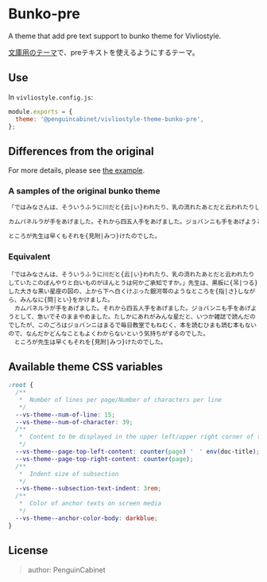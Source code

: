 # Bunko-pre

A theme that add pre text support to bunko theme for Vivliostyle.     

[文庫用のテーマ](https://github.com/PenguinCabinet/vivliostyle-themes/tree/main/packages/@vivliostyle/theme-bunko)で、preテキストを使えるようにするテーマ。

## Use

In `vivliostyle.config.js`:

```js
module.exports = {
  theme: '@penguincabinet/vivliostyle-theme-bunko-pre',
};
```

## Differences from the original
For more details, please see [the example](https://raw.githubusercontent.com/PenguinCabinet/vivliostyle-theme-bunko-pre/main/example/bunko.md).
### A samples of the original bunko theme
```markdown
「ではみなさんは、そういうふうに川だと{云|い}われたり、乳の流れたあとだと云われたりしていたこのぼんやりと白いものがほんとうは何かご承知ですか。」先生は、黒板に{吊|つる}した大きな黒い星座の図の、上から下へ白くけぶった銀河帯のようなところを{指|さ}しながら、みんなに{問|とい}をかけました。

カムパネルラが手をあげました。それから四五人手をあげました。ジョバンニも手をあげようとして、急いでそのままやめました。たしかにあれがみんな星だと、いつか雑誌で読んだのでしたが、このごろはジョバンニはまるで毎日教室でもねむく、本を読むひまも読む本もないので、なんだかどんなこともよくわからないという気持ちがするのでした。

ところが先生は早くもそれを{見附|みつ}けたのでした。
```
### Equivalent
```
「ではみなさんは、そういうふうに川だと{云|い}われたり、乳の流れたあとだと云われたりしていたこのぼんやりと白いものがほんとうは何かご承知ですか。」先生は、黒板に{吊|つる}した大きな黒い星座の図の、上から下へ白くけぶった銀河帯のようなところを{指|さ}しながら、みんなに{問|とい}をかけました。
　カムパネルラが手をあげました。それから四五人手をあげました。ジョバンニも手をあげようとして、急いでそのままやめました。たしかにあれがみんな星だと、いつか雑誌で読んだのでしたが、このごろはジョバンニはまるで毎日教室でもねむく、本を読むひまも読む本もないので、なんだかどんなこともよくわからないという気持ちがするのでした。
　ところが先生は早くもそれを{見附|みつ}けたのでした。
```

## Available theme CSS variables

```css
:root {
  /**
   *  Number of lines per page/Number of characters per line
   */
  --vs-theme--num-of-line: 15;
  --vs-theme--num-of-character: 39;
  /**
   *  Content to be displayed in the upper left/upper right corner of the page spread
   */
  --vs-theme--page-top-left-content: counter(page) '　' env(doc-title);
  --vs-theme--page-top-right-content: counter(page);
  /**
   *  Indent size of subsection
   */
  --vs-theme--subsection-text-indent: 3rem;
  /**
   *  Color of anchor texts on screen media
   */
  --vs-theme--anchor-color-body: darkblue;
}
```

## License

> author: PenguinCabinet
